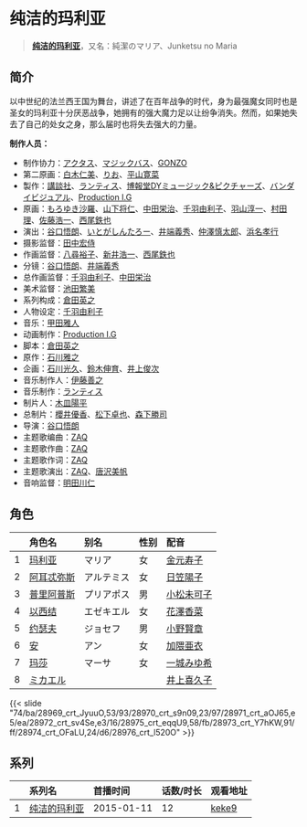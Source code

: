 # 纯洁的玛利亚


> <u>**[纯洁的玛利亚](https://bgm.tv/subject/84801)**</u>，又名：純潔のマリア、Junketsu no Maria

## 简介

以中世纪的法兰西王国为舞台，讲述了在百年战争的时代，身为最强魔女同时也是圣女的玛利亚十分厌恶战争，她拥有的强大魔力足以让纷争消失。然而，如果她失去了自己的处女之身，那么届时也将失去强大的力量。

**制作人员：**
- 制作协力：[アクタス](https://bgm.tv/person/222)、[マジックバス](https://bgm.tv/person/2675)、[GONZO](https://bgm.tv/person/541)
- 第二原画：[白木仁美](https://bgm.tv/person/39713)、[りお](https://bgm.tv/person/21310)、[平山寛菜](https://bgm.tv/person/35699)
- 製作：[講談社](https://bgm.tv/person/128)、[ランティス](https://bgm.tv/person/57)、[博報堂DYミュージック&amp;ピクチャーズ](https://bgm.tv/person/3278)、[バンダイビジュアル](https://bgm.tv/person/56)、[Production I.G](https://bgm.tv/person/1286)
- 原画：[もろゆき沙羅](https://bgm.tv/person/24493)、[山下将仁](https://bgm.tv/person/11234)、[中田栄治](https://bgm.tv/person/11569)、[千羽由利子](https://bgm.tv/person/162)、[羽山淳一](https://bgm.tv/person/1312)、[村田理](https://bgm.tv/person/37916)、[佐藤浩一](https://bgm.tv/person/11739)、[西尾鉄也](https://bgm.tv/person/643)
- 演出：[谷口悟朗](https://bgm.tv/person/185)、[いとがしんたろー](https://bgm.tv/person/2612)、[井端義秀](https://bgm.tv/person/14831)、[仲澤慎太郎](https://bgm.tv/person/23560)、[浜名孝行](https://bgm.tv/person/240)
- 摄影监督：[田中宏侍](https://bgm.tv/person/662)
- 作画监督：[八尋裕子](https://bgm.tv/person/14272)、[新井浩一](https://bgm.tv/person/4)、[西尾鉄也](https://bgm.tv/person/643)
- 分镜：[谷口悟朗](https://bgm.tv/person/185)、[井端義秀](https://bgm.tv/person/14831)
- 总作画监督：[千羽由利子](https://bgm.tv/person/162)、[中田栄治](https://bgm.tv/person/11569)
- 美术监督：[池田繁美](https://bgm.tv/person/11720)
- 系列构成：[倉田英之](https://bgm.tv/person/375)
- 人物设定：[千羽由利子](https://bgm.tv/person/162)
- 音乐：[甲田雅人](https://bgm.tv/person/11904)
- 动画制作：[Production I.G](https://bgm.tv/person/1286)
- 脚本：[倉田英之](https://bgm.tv/person/375)
- 原作：[石川雅之](https://bgm.tv/person/3475)
- 企画：[石川光久](https://bgm.tv/person/3133)、[鈴木伸育](https://bgm.tv/person/50286)、[井上俊次](https://bgm.tv/person/963)
- 音乐制作人：[伊藤善之](https://bgm.tv/person/52)
- 音乐制作：[ランティス](https://bgm.tv/person/57)
- 制片人：[木皿陽平](https://bgm.tv/person/45258)
- 总制片：[櫻井優香](https://bgm.tv/person/3666)、[松下卓也](https://bgm.tv/person/37393)、[森下勝司](https://bgm.tv/person/50305)
- 导演：[谷口悟朗](https://bgm.tv/person/185)
- 主题歌编曲：[ZAQ](https://bgm.tv/person/8336)
- 主题歌作曲：[ZAQ](https://bgm.tv/person/8336)
- 主题歌作词：[ZAQ](https://bgm.tv/person/8336)
- 主题歌演出：[ZAQ](https://bgm.tv/person/8336)、[唐沢美帆](https://bgm.tv/person/11243)
- 音响监督：[明田川仁](https://bgm.tv/person/477)

## 角色

|     |   角色名   |   别名  | 性别 |  配音  |
|:--- |:------  |:----      |:---  |:--   |
| 1 | [玛利亚](https://bgm.tv/character/28969) | マリア | 女 | [金元寿子](https://bgm.tv/person/5941) |
| 2 | [阿耳忒弥斯](https://bgm.tv/character/28970) | アルテミス | 女 | [日笠陽子](https://bgm.tv/person/5119) |
| 3 | [普里阿普斯](https://bgm.tv/character/28971) | プリアポス | 男 | [小松未可子](https://bgm.tv/person/7498) |
| 4 | [以西结](https://bgm.tv/character/28972) | エゼキエル | 女 | [花澤香菜](https://bgm.tv/person/4765) |
| 5 | [约瑟夫](https://bgm.tv/character/28975) | ジョセフ | 男 | [小野賢章](https://bgm.tv/person/4965) |
| 6 | [安](https://bgm.tv/character/28973) | アン | 女 | [加隈亜衣](https://bgm.tv/person/10806) |
| 7 | [玛莎](https://bgm.tv/character/28974) | マーサ | 女 | [一城みゆ希](https://bgm.tv/person/4293) |
| 8 | [ミカエル](https://bgm.tv/character/28976) |  |  | [井上喜久子](https://bgm.tv/person/3945) |

{{< slide "74/ba/28969_crt_JyuuO,53/93/28970_crt_s9n09,23/97/28971_crt_aOJ65,e5/ea/28972_crt_sv4Se,e3/16/28975_crt_eqqU9,58/fb/28973_crt_Y7hKW,91/ff/28974_crt_OFaLU,24/d6/28976_crt_l520O" >}}

## 系列

|     | 系列名    | 首播时间       | 话数/时长 | 观看地址                                                    |
| :-- | :----- | :--------- | :---- | :------------------------------------------------------ |
| 1   |[纯洁的玛利亚](https://bgm.tv/subject/84801)| 2015-01-11 | 12    | [keke9](https://www.keke9.app/play/25621-4-208406.html) |



